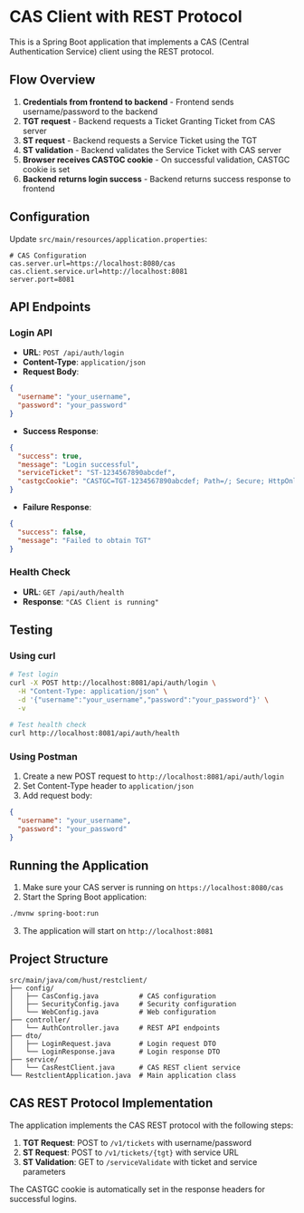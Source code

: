 # CAS Client with REST Protocol

This is a Spring Boot application that implements a CAS (Central Authentication Service) client using the REST protocol.

## Flow Overview

1. **Credentials from frontend to backend** - Frontend sends username/password to the backend
2. **TGT request** - Backend requests a Ticket Granting Ticket from CAS server
3. **ST request** - Backend requests a Service Ticket using the TGT
4. **ST validation** - Backend validates the Service Ticket with CAS server
5. **Browser receives CASTGC cookie** - On successful validation, CASTGC cookie is set
6. **Backend returns login success** - Backend returns success response to frontend

## Configuration

Update `src/main/resources/application.properties`:

```properties
# CAS Configuration
cas.server.url=https://localhost:8080/cas
cas.client.service.url=http://localhost:8081
server.port=8081
```

## API Endpoints

### Login API
- **URL**: `POST /api/auth/login`
- **Content-Type**: `application/json`
- **Request Body**:
```json
{
  "username": "your_username",
  "password": "your_password"
}
```

- **Success Response**:
```json
{
  "success": true,
  "message": "Login successful",
  "serviceTicket": "ST-1234567890abcdef",
  "castgcCookie": "CASTGC=TGT-1234567890abcdef; Path=/; Secure; HttpOnly"
}
```

- **Failure Response**:
```json
{
  "success": false,
  "message": "Failed to obtain TGT"
}
```

### Health Check
- **URL**: `GET /api/auth/health`
- **Response**: `"CAS Client is running"`

## Testing

### Using curl
```bash
# Test login
curl -X POST http://localhost:8081/api/auth/login \
  -H "Content-Type: application/json" \
  -d '{"username":"your_username","password":"your_password"}' \
  -v

# Test health check
curl http://localhost:8081/api/auth/health
```

### Using Postman
1. Create a new POST request to `http://localhost:8081/api/auth/login`
2. Set Content-Type header to `application/json`
3. Add request body:
```json
{
  "username": "your_username",
  "password": "your_password"
}
```

## Running the Application

1. Make sure your CAS server is running on `https://localhost:8080/cas`
2. Start the Spring Boot application:
```bash
./mvnw spring-boot:run
```
3. The application will start on `http://localhost:8081`

## Project Structure

```
src/main/java/com/hust/restclient/
├── config/
│   ├── CasConfig.java          # CAS configuration
│   ├── SecurityConfig.java     # Security configuration
│   └── WebConfig.java          # Web configuration
├── controller/
│   └── AuthController.java     # REST API endpoints
├── dto/
│   ├── LoginRequest.java       # Login request DTO
│   └── LoginResponse.java      # Login response DTO
├── service/
│   └── CasRestClient.java      # CAS REST client service
└── RestclientApplication.java  # Main application class
```

## CAS REST Protocol Implementation

The application implements the CAS REST protocol with the following steps:

1. **TGT Request**: POST to `/v1/tickets` with username/password
2. **ST Request**: POST to `/v1/tickets/{tgt}` with service URL
3. **ST Validation**: GET to `/serviceValidate` with ticket and service parameters

The CASTGC cookie is automatically set in the response headers for successful logins. 